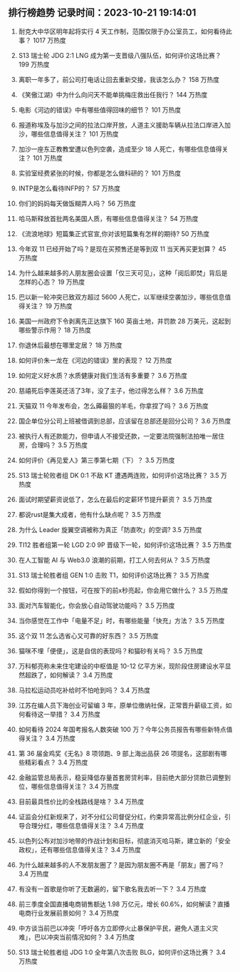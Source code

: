 
## 排行榜趋势 记录时间：2023-10-21 19:14:01
  
  1. 耐克大中华区明年起将实行 4 天工作制，范围仅限于办公室员工，如何看待此事？ 1017 万热度
    
  2. S13 瑞士轮 JDG 2:1 LNG 成为第一支晋级八强队伍，如何评价这场比赛？ 199 万热度
    
  3. 离职一年多了，前公司打电话让回去重新交接，我该怎么办？ 158 万热度
    
  4. 《笑傲江湖》中为什么向问天不能单挑梅庄救出任我行？ 144 万热度
    
  5. 电影《河边的错误》中有哪些值得回味的细节？ 101 万热度
    
  6. 报道称埃及与加沙之间的拉法口岸开放，人道主义援助车辆从拉法口岸进入加沙，哪些信息值得关注？ 101 万热度
    
  7. 加沙一座东正教教堂遭以色列空袭，造成至少 18 人死亡，有哪些信息值得关注？ 101 万热度
    
  8. 实验室经费紧张的时候，你都是怎么做科研的？ 101 万热度
    
  9. INTP是怎么看待INFP的？ 57 万热度
    
  10. 你们的妈妈每天做饭糊弄人吗？ 56 万热度
    
  11. 哈马斯释放首批两名美国人质，有哪些信息值得关注？ 54 万热度
    
  12. 《流浪地球》短篇集正式官宣,你对该短篇集有怎样的期待? 50 万热度
    
  13. 今年双 11 已经开始了吗？是现在买预售还是等到双 11 当天再买更划算？ 45 万热度
    
  14. 为什么越来越多的人朋友圈会设置「仅三天可见」，这种「阅后即焚」背后是怎样的心态？ 19 万热度
    
  15. 巴以新一轮冲突已致双方超过 5600 人死亡，以军继续空袭加沙，哪些信息值得关注？ 19 万热度
    
  16. 美国一州政府下令剥离先正达旗下 160 英亩土地，并罚款 28 万美元，这起到哪些警示作用？ 18 万热度
    
  17. 你退休后最想在哪里定居？ 18 万热度
    
  18. 如何评价朱一龙在《河边的错误》里的表现？ 12 万热度
    
  19. 如何定义好水质？水质健康对我们生活有多重要？ 3.6 万热度
    
  20. 慈禧死后李莲英还活了3年，没了主子，他过得怎么样？ 3.6 万热度
    
  21. 天猫双 11 今年发布会，怎么薅最狠的羊毛，你拿捏了吗？ 3.6 万热度
    
  22. 国企单位分公司上班被借调到总部，应该留在总部还是回分公司？ 3.6 万热度
    
  23. 被执行人有还款能力，但申请人不接受还款，一定要法院强制法拍唯一居住房，合理吗？ 3.5 万热度
    
  24. 如何评价《再见爱人》第三季第七期（下）？ 3.5 万热度
    
  25. S13 瑞士轮败者组 DK 0:1 不敌 KT 遭遇两连败，如何评价这场比赛？ 3.5 万热度
    
  26. 面试时期望薪资说低了，怎么在最后的定薪环节提升薪资？ 3.5 万热度
    
  27. 都说rust是集大成者，他有什么缺点呢？ 3.5 万热度
    
  28. 为什么 Leader 旋翼空调被称为真正「防直吹」的空调? 3.5 万热度
    
  29. TI12 胜者组第一轮 LGD 2:0 9P 晋级下一轮，如何评价这场比赛？ 3.5 万热度
    
  30. 在人工智能 AI 与 Web3.0 浪潮的前期，打工人何去何从？ 3.5 万热度
    
  31. S13 瑞士轮胜者组 GEN 1:0 击败 T1，如何评价这场比赛？ 3.5 万热度
    
  32. 假如你得到一个按钮，可在按下的前x秒亮起，你会用它做什么？ 3.5 万热度
    
  33. 面对汽车智能化，你会放心自动驾驶功能吗？ 3.5 万热度
    
  34. 当你感觉在工作中「电量不足」时，有哪些能量「快充」方法？ 3.5 万热度
    
  35. 这个双 11 怎么选省心又可靠的好东西？ 3.5 万热度
    
  36. 猫咪不埋「便便」，这是自信的表现吗？和猫砂有关吗？ 3.5 万热度
    
  37. 万科郁亮称未来住宅建设的中枢值是 10-12 亿平方米，现阶段住房建设水平显然超跌了，如何解读？ 3.4 万热度
    
  38. 马拉松运动员吃补给时不怕呛到吗？ 3.4 万热度
    
  39. 江苏在编人员下海创业可留编 3 年，原单位缴纳社保，正常晋升薪级工资，如何看待这一举措？ 3.4 万热度
    
  40. 如何看待 2024 年国考报名人数突破 100 万？今年公务员报告有哪些新特点值得关注？ 3.4 万热度
    
  41. 第 36 届金鸡奖《无名》8 项领跑、9 部上海出品获 26 项提名，这部剧有哪些精彩看点？ 3.4 万热度
    
  42. 金融监管总局表示，稳妥降低存量首套房贷利率，目前绝大部分贷款已调整到位，哪些信息值得关注？ 3.4 万热度
    
  43. 目前最具性价比的全栈路线是啥？ 3.4 万热度
    
  44. 证监会分红新规来了，对不分红公司督促分红，约束异常高比例分红企业，引导合理分红，哪些信息值得关注？ 3.4 万热度
    
  45. 以色列公布对加沙地带的作战计划和目标，彻底消灭哈马斯，建立新的「安全政权」，还有哪些信息值得关注？ 3.4 万热度
    
  46. 为什么越来越多的人不发朋友圈了？是因为朋友圈不再是「朋友」圈了吗？ 3.4 万热度
    
  47. 有没有一首歌是你听了无数遍的，留下歌名我去听一下？ 3.4 万热度
    
  48. 前三季度全国直播电商销售额达 1.98 万亿元，增长 60.6%，如何解读？直播电商行业发展前景如何？ 3.4 万热度
    
  49. 中方谈当前巴以冲突「呼吁各方立即停火止暴保护平民，避免人道主义灾难」，巴以冲突当前情况如何？ 3.4 万热度
    
  50. S13 瑞士轮胜者组 JDG 1:0 全年第八次击败 BLG，如何评价这场比赛？ 3.4 万热度
    